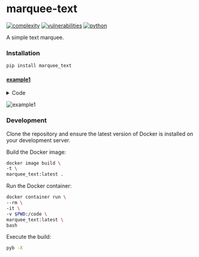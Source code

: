 # marquee-text
[![complexity](https://img.shields.io/badge/complexity-Simple:%204-brightgreen)](https://radon.readthedocs.io/en/latest/api.html#module-radon.complexity)
[![vulnerabilities](https://img.shields.io/badge/vulnerabilities-None-brightgreen)](https://pypi.org/project/bandit/)
[![python](https://img.shields.io/badge/python-3.7%20%7C%203.8%20%7C%203.9%20%7C%203.10-teal)](https://www.python.org/downloads/)

A simple text marquee.

### Installation
```bash
pip install marquee_text
```

#### [example1](https://github.com/soda480/marquee_text/blob/main/examples/example1.py)

<details><summary>Code</summary>

```Python
```

</details>

![example1](https://raw.githubusercontent.com/soda480/marquee_text/main/docs/images/example1.gif)

### Development

Clone the repository and ensure the latest version of Docker is installed on your development server.

Build the Docker image:
```sh
docker image build \
-t \
marquee_text:latest .
```

Run the Docker container:
```sh
docker container run \
--rm \
-it \
-v $PWD:/code \
marquee_text:latest \
bash
```

Execute the build:
```sh
pyb -X
```
